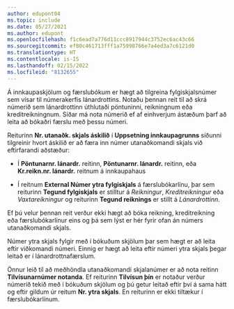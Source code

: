```yaml
---
author: edupont04
ms.topic: include
ms.date: 05/27/2021
ms.author: edupont
ms.openlocfilehash: f1c6ead7a776d11ccc8917944c3752ec6ac43c66
ms.sourcegitcommit: ef80c461713fff1a75998766e7a4ed3a7c6121d0
ms.translationtype: HT
ms.contentlocale: is-IS
ms.lasthandoff: 02/15/2022
ms.locfileid: "8132655"
---
```

Á innkaupaskjölum og færslubókum er hægt að tilgreina fylgiskjalsnúmer sem vísar til númerakerfis lánardrottins. Notaðu þennan reit til að skrá númerið sem lánardrottinn úthlutaði pöntuninni, reikningnum eða kreditreikningnum. Síðar má nota númerið ef af einhverjum ástæðum þarf að leita að bókaðri færslu með þessu númeri.

Reiturinn **Nr. utanaðk. skjals áskilið** í **Uppsetning innkaupagrunns** síðunni tilgreinir hvort áskilið er að færa inn númer utanaðkomandi skjals við eftirfarandi aðstæður:

* Í **Pöntunarnr. lánardr.** reitinn, **Pöntunarnr. lánardr.** reitinn, eða **Kr.reikn.nr. lánardr.** reitnum á innkaupahaus

* Í reitnum **External Númer ytra fylgiskjals** á færslubókarlínu, þar sem reiturinn **Tegund fylgiskjals** er stilltur á *Reikningur*, *Kreditreikningur* eða *Vaxtareikningur* og reiturinn **Tegund reiknings** er stillt á *Lánardrottinn*.

Ef þú velur þennan reit verður ekki hægt að bóka reikning, kreditreikning eða færslubókarlínur eins og þá sem lýst er hér fyrir ofan án númers utanaðkomandi skjals.

Númer ytra skjals fylgir með í bókuðum skjölum þar sem hægt er að leita eftir viðkomandi númeri. Einnig er hægt að leita eftir númeri ytra skjals þegar leitað er í lánardrottnafærslum.

Önnur leið til að meðhöndla utanaðkomandi skjalanúmer er að nota reitinn **Tilvísunarnúmer notanda**. Ef reiturinn **Tilvísun þín** er notaður verður númerið tekið með í bókuðum skjölum og þú getur leitað eftir því á sama hátt og eftir gildum úr reitum **Nr. ytra skjals**. En reiturinn er ekki tiltækur í færslubókarlínum.
